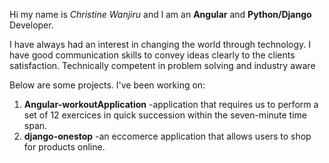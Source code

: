  Hi my name is *Christine Wanjiru* and l am an **Angular** and **Python/Django** Developer.

I have always had an interest in changing the world through technology. 
I have good communication skills to convey ideas clearly to the clients satisfaction. 
Technically competent in problem solving and industry aware

Below are some projects. I've been working on:
1. **Angular-workoutApplication** -application that requires us to perform a set of 12 exercices in quick succession within the seven-minute time span.
2. **django-onestop** -an eccomerce application that allows users to shop for products online.




<!--
**cwanjiru/cwanjiru** is a ✨ _special_ ✨ repository because its `README.md` (this file) appears on your GitHub profile.

Here are some ideas to get you started:

- 🔭 I’m currently working on ...
- 🌱 I’m currently learning ...
- 👯 I’m looking to collaborate on ...
- 🤔 I’m looking for help with ...
- 💬 Ask me about ...
- 📫 How to reach me: ...
- 😄 Pronouns: ...
- ⚡ Fun fact: ...
-->
